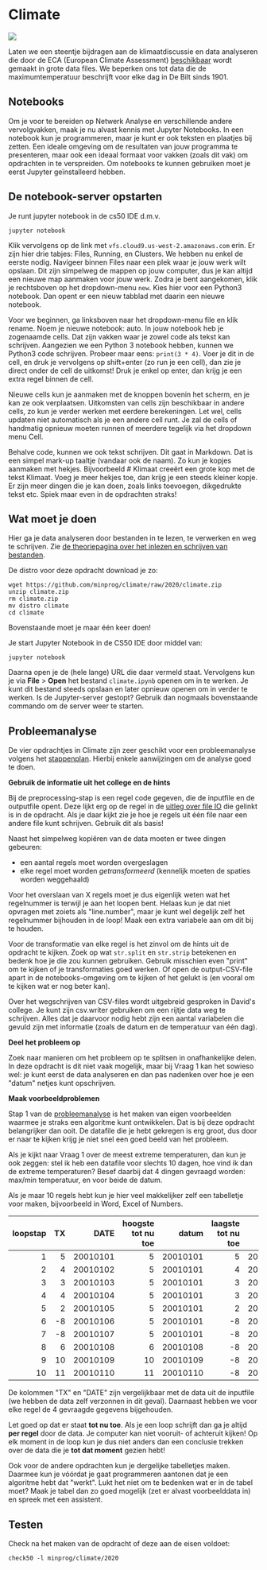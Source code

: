 # Climate

![](temperature.png)

Laten we een steentje bijdragen aan de klimaatdiscussie en data analyseren die door de ECA (European Climate Assessment) [beschikbaar](http://eca.knmi.nl/dailydata/predefinedseries.php) wordt gemaakt in grote data files. We beperken ons tot data die de maximumtemperatuur beschrijft voor elke dag in De Bilt sinds 1901.

## Notebooks

Om je voor te bereiden op Netwerk Analyse en verschillende andere vervolgvakken, maak je nu alvast kennis met Jupyter Notebooks. In een notebook kun je programmeren, maar je kunt er ook teksten en plaatjes bij zetten. Een ideale omgeving om de resultaten van jouw programma te presenteren, maar ook een ideaal formaat voor vakken (zoals dit vak) om opdrachten in te verspreiden. Om notebooks te kunnen gebruiken moet je eerst Jupyter geïnstalleerd hebben.

## De notebook-server opstarten

Je runt jupyter notebook in de cs50 IDE d.m.v.

    jupyter notebook

Klik vervolgens op de link met `vfs.cloud9.us-west-2.amazonaws.com` erin. Er zijn hier drie tabjes: Files, Running, en Clusters. We hebben nu enkel de eerste nodig. Navigeer binnen Files naar een plek waar je jouw werk wilt opslaan. Dit zijn simpelweg de mappen op jouw computer, dus je kan altijd een nieuwe map aanmaken voor jouw werk. Zodra je bent aangekomen, klik je rechtsboven op het dropdown-menu `new`. Kies hier voor een Python3 notebook. Dan opent er een nieuw tabblad met daarin een nieuwe notebook.

Voor we beginnen, ga linksboven naar het dropdown-menu file en klik rename. Noem je nieuwe notebook: auto. In jouw notebook heb je zogenaamde cells. Dat zijn vakken waar je zowel code als tekst kan schrijven. Aangezien we een Python 3 notebook hebben, kunnen we Python3 code schrijven. Probeer maar eens: `print(3 * 4)`. Voer je dit in de cell, en druk je vervolgens op shift+enter (zo run je een cell), dan zie je direct onder de cell de uitkomst! Druk je enkel op enter, dan krijg je een extra regel binnen de cell.

Nieuwe cells kun je aanmaken met de knoppen bovenin het scherm, en je kan ze ook verplaatsen. Uitkomsten van cells zijn beschikbaar in andere cells, zo kun je verder werken met eerdere berekeningen. Let wel, cells updaten niet automatisch als je een andere cell runt. Je zal de cells of handmatig opnieuw moeten runnen of meerdere tegelijk via het dropdown menu Cell.

Behalve code, kunnen we ook tekst schrijven. Dit gaat in Markdown. Dat is een simpel mark-up taaltje (vandaar ook de naam). Zo kun je kopjes aanmaken met hekjes. Bijvoorbeeld # Klimaat creeërt een grote kop met de tekst Klimaat. Voeg je meer hekjes toe, dan krijg je een steeds kleiner kopje. Er zijn meer dingen die je kan doen, zoals links toevoegen, dikgedrukte tekst etc. Spiek maar even in de opdrachten straks!


## Wat moet je doen

Hier ga je data analyseren door bestanden in te lezen, te verwerken en weg te schrijven. Zie [de theoriepagina over het inlezen en schrijven van bestanden](/theory/io).

De distro voor deze opdracht download je zo:

    wget https://github.com/minprog/climate/raw/2020/climate.zip
    unzip climate.zip
    rm climate.zip
    mv distro climate
    cd climate

Bovenstaande moet je maar één keer doen!

Je start Jupyter Notebook in de CS50 IDE door middel van:

    jupyter notebook

Daarna open je de (hele lange) URL die daar vermeld staat. Vervolgens kun je via **File** > **Open** het bestand `climate.ipynb` openen om in te werken. Je kunt dit bestand steeds opslaan en later opnieuw openen om in verder te werken. Is de Jupyter-server gestopt? Gebruik dan nogmaals bovenstaande commando om de server weer te starten.


## Probleemanalyse ##

De vier opdrachtjes in Climate zijn zeer geschikt voor een probleemanalyse volgens het [stappenplan](/steps). Hierbij enkele aanwijzingen om de analyse goed te doen.

**Gebruik de informatie uit het college en de hints**

Bij de preprocessing-stap is een regel code gegeven, die de inputfile en de outputfile opent. Deze lijkt erg op de regel in de [uitleg over file IO](/theory/io) die gelinkt is in de opdracht. Als je daar kijkt zie je hoe je regels uit één file naar een andere file kunt schrijven. Gebruik dit als basis!

Naast het simpelweg kopiëren van de data moeten er twee dingen gebeuren:

- een aantal regels moet worden overgeslagen
- elke regel moet worden *getransformeerd* (kennelijk moeten de spaties worden weggehaald)

Voor het overslaan van X regels moet je dus eigenlijk weten wat het regelnummer is terwijl je aan het loopen bent. Helaas kun je dat niet opvragen met zoiets als "line.number", maar je kunt wel degelijk zelf het regelnummer bijhouden in de loop! Maak een extra variabele aan om dit bij te houden.

Voor de transformatie van elke regel is het zinvol om de hints uit de opdracht te kijken. Zoek op wat `str.split` en `str.strip` betekenen en bedenk hoe je die zou kunnen gebruiken. Gebruik misschien even "print" om te kijken of je transformaties goed werken. Of open de output-CSV-file apart in de notebooks-omgeving om te kijken of het gelukt is (en vooral om te kijken wat er nog beter kan).

Over het wegschrijven van CSV-files wordt uitgebreid gesproken in David's college. Je kunt zijn csv.writer gebruiken om een rijtje data weg te schrijven. Alles dat je daarvoor nodig hebt zijn een aantal variabelen die gevuld zijn met informatie (zoals de datum en de temperatuur van één dag).

**Deel het probleem op**

Zoek naar manieren om het probleem op te splitsen in onafhankelijke delen. In deze opdracht is dit niet vaak mogelijk, maar bij Vraag 1 kan het sowieso wel: je kunt eerst de data analyseren en dan pas nadenken over hoe je een "datum" netjes kunt opschrijven.

**Maak voorbeeldproblemen**

Stap 1 van de [probleemanalyse](/steps) is het maken van eigen voorbeelden waarmee je straks een algoritme kunt ontwikkelen. Dat is bij deze opdracht belangrijker dan ooit. De datafile die je hebt gekregen is erg groot, dus door er naar te kijken krijg je niet snel een goed beeld van het probleem.

Als je kijkt naar Vraag 1 over de meest extreme temperaturen, dan kun je ook zeggen: stel ik heb een datafile voor slechts 10 dagen, hoe vind ik dan de extreme temperaturen? Besef daarbij dat 4 dingen gevraagd worden: max/min temperatuur, en voor beide de datum.

Als je maar 10 regels hebt kun je hier veel makkelijker zelf een tabelletje voor maken, bijvoorbeeld in Word, Excel of Numbers.

| loopstap | TX |     DATE | hoogste tot nu toe |    datum | laagste tot nu toe |    datum |
| -------: | -: | -------: | -----------------: | -------: | -----------------: | -------: |
|        1 |  5 | 20010101 |                  5 | 20010101 |                  5 | 20010101 |
|        2 |  4 | 20010102 |                  5 | 20010101 |                  4 | 20010102 |
|        3 |  3 | 20010103 |                  5 | 20010101 |                  3 | 20010103 |
|        4 |  4 | 20010104 |                  5 | 20010101 |                  3 | 20010103 |
|        5 |  2 | 20010105 |                  5 | 20010101 |                  2 | 20010105 |
|        6 | -8 | 20010106 |                  5 | 20010101 |                 -8 | 20010106 |
|        7 | -8 | 20010107 |                  5 | 20010101 |                 -8 | 20010106 |
|        8 |  6 | 20010108 |                  6 | 20010108 |                 -8 | 20010106 |
|        9 | 10 | 20010109 |                 10 | 20010109 |                 -8 | 20010106 |
|       10 | 11 | 20010110 |                 11 | 20010110 |                 -8 | 20010106 |

De kolommen "TX" en "DATE" zijn vergelijkbaar met de data uit de inputfile (we hebben de data zelf verzonnen in dit geval). Daarnaast hebben we voor elke regel de 4 gevraagde gegevens bijgehouden.

Let goed op dat er staat **tot nu toe**. Als je een loop schrijft dan ga je altijd **per regel** door de data. Je computer kan niet vooruit- of achteruit kijken! Op elk moment in de loop kun je dus niet anders dan een conclusie trekken over de data die je **tot dat moment** gezien hebt!

Ook voor de andere opdrachten kun je dergelijke tabelletjes maken. Daarmee kun je vóórdat je gaat programmeren aantonen dat je een algoritme hebt dat "werkt". Lukt het niet om te bedenken wat er in de tabel moet? Maak je tabel dan zo goed mogelijk (zet er alvast voorbeelddata in) en spreek met een assistent.


## Testen

Check na het maken van de opdracht of deze aan de eisen voldoet:

    check50 -l minprog/climate/2020
